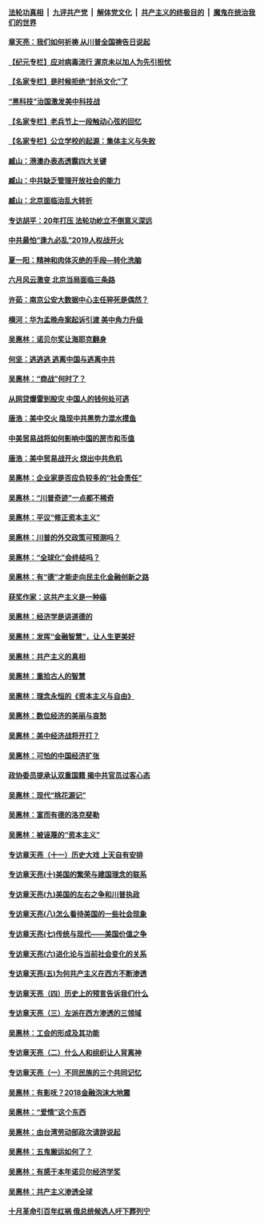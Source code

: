 ####  [法轮功真相](../../../../basic/blob/master/README.md?t=07101131) &nbsp;|&nbsp; [九评共产党](../../../../9ping.md/blob/master/README.md?t=07101131) &nbsp;|&nbsp; [解体党文化](../../../../jtdwh.md/blob/master/README.md?t=07101131)  &nbsp;|&nbsp; [共产主义的终极目的](../../../../gczydzjmd.md/blob/master/README.md?t=07101131) &nbsp;|&nbsp; [魔鬼在统治我们的世界](../../../../mgztzwmdsj.md/blob/master/README.md?t=07101131) 

#### [章天亮：我们如何祈祷 从川普全国祷告日说起](../pages/nsc423/n11944627.md?t=07101131) 

#### [【纪元专栏】应对病毒流行 渥京未以加人为先引担忧](../pages/nsc423/n11875714.md?t=07101131) 

#### [【名家专栏】是时候拒绝“封杀文化”了](../pages/nsc423/n11814093.md?t=07101131) 

#### [“黑科技”治国激发美中科技战](../pages/nsc423/n11638056.md?t=07101131) 

#### [【名家专栏】老兵节上一段触动心弦的回忆](../pages/nsc423/n11646016.md?t=07101131) 

#### [【名家专栏】公立学校的起源：集体主义与失败](../pages/nsc423/n11601833.md?t=07101131) 

#### [臧山：港澳办表态透露四大关键](../pages/nsc423/n11421628.md?t=07101131) 

#### [臧山：中共缺乏管理开放社会的能力](../pages/nsc423/n11407457.md?t=07101131) 

#### [臧山：北京面临治乱大转折](../pages/nsc423/n11406895.md?t=07101131) 

#### [专访胡平：20年打压 法轮功屹立不倒意义深远](../pages/nsc423/n11398800.md?t=07101131) 

#### [中共最怕“逢九必乱”2019人权战开火](../pages/nsc423/n11385248.md?t=07101131) 

#### [夏一阳：精神和肉体灭绝的手段—转化洗脑](../pages/nsc423/n11368250.md?t=07101131) 

#### [六月风云激变 北京当局面临三条路](../pages/nsc423/n11313668.md?t=07101131) 

#### [许茹：南京公安大数据中心主任猝死是偶然？](../pages/nsc423/n11064744.md?t=07101131) 

#### [横河：华为孟晚舟案起诉引渡 美中角力升级](../pages/nsc423/n11027230.md?t=07101131) 

#### [吴惠林：诺贝尔奖让海耶克翻身](../pages/nsc423/n10890049.md?t=07101131) 

#### [何坚：逃逃逃 逃离中国与逃离中共](../pages/nsc423/n10592891.md?t=07101131) 

#### [吴惠林：“商战”何时了？](../pages/nsc423/n10573558.md?t=07101131) 

#### [从网贷爆雷到股灾 中国人的钱何处可逃](../pages/nsc423/n10572800.md?t=07101131) 

#### [唐浩：美中交火 隐现中共黑势力混水摸鱼](../pages/nsc423/n10544040.md?t=07101131) 

#### [中美贸易战将如何影响中国的房市和币值](../pages/nsc423/n10543697.md?t=07101131) 

#### [唐浩：美中贸易战开火 烧出中共危机](../pages/nsc423/n10540126.md?t=07101131) 

#### [吴惠林：企业家是否应负较多的“社会责任”](../pages/nsc423/n10535022.md?t=07101131) 

#### [吴惠林：“川普奇迹”一点都不稀奇](../pages/nsc423/n10512808.md?t=07101131) 

#### [吴惠林：平议“修正资本主义”](../pages/nsc423/n10495724.md?t=07101131) 

#### [吴惠林：川普的外交政策可预测吗？](../pages/nsc423/n10462387.md?t=07101131) 

#### [吴惠林：“全球化”会终结吗？](../pages/nsc423/n10452838.md?t=07101131) 

#### [吴惠林：有“德”才能走向民主化金融创新之路](../pages/nsc423/n10432292.md?t=07101131) 

#### [获奖作家：这共产主义是一种癌](../pages/nsc423/n10431541.md?t=07101131) 

#### [吴惠林：经济学是讲道德的](../pages/nsc423/n10398014.md?t=07101131) 

#### [吴惠林：发挥“金融智慧”，让人生更美好](../pages/nsc423/n10375019.md?t=07101131) 

#### [吴惠林：共产主义的真相](../pages/nsc423/n10351394.md?t=07101131) 

#### [吴惠林：重拾古人的智慧](../pages/nsc423/n10337691.md?t=07101131) 

#### [吴惠林：理念永恒的《资本主义与自由》](../pages/nsc423/n10316274.md?t=07101131) 

#### [吴惠林：数位经济的美丽与哀愁](../pages/nsc423/n10292946.md?t=07101131) 

#### [吴惠林：美中经济战将开打？](../pages/nsc423/n10258825.md?t=07101131) 

#### [吴惠林：可怕的中国经济扩张](../pages/nsc423/n10219147.md?t=07101131) 

#### [政协委员提承认双重国籍 揭中共官员过客心态](../pages/nsc423/n10208809.md?t=07101131) 

#### [吴惠林：现代“桃花源记”](../pages/nsc423/n10185234.md?t=07101131) 

#### [吴惠林：富而有德的洛克斐勒](../pages/nsc423/n10142264.md?t=07101131) 

#### [吴惠林：被诬蔑的“资本主义”](../pages/nsc423/n10124816.md?t=07101131) 

#### [专访章天亮（十一）历史大戏 上天自有安排](../pages/nsc423/n10094905.md?t=07101131) 

#### [专访章天亮(十)美国的繁荣与建国理念的联系](../pages/nsc423/n10094899.md?t=07101131) 

#### [专访章天亮(九)美国的左右之争和川普执政](../pages/nsc423/n10094889.md?t=07101131) 

#### [专访章天亮(八)怎么看待美国的一些社会现象](../pages/nsc423/n10094857.md?t=07101131) 

#### [专访章天亮(七)传统与现代——美国价值之争](../pages/nsc423/n10093140.md?t=07101131) 

#### [专访章天亮(六)进化论与当前社会变化的关系](../pages/nsc423/n10092036.md?t=07101131) 

#### [专访章天亮(五)为何共产主义在西方不断渗透](../pages/nsc423/n10083620.md?t=07101131) 

#### [专访章天亮（四）历史上的预言告诉我们什么](../pages/nsc423/n10083606.md?t=07101131) 

#### [专访章天亮（三）左派在西方渗透的三领域](../pages/nsc423/n10081115.md?t=07101131) 

#### [吴惠林：工会的形成及其功能](../pages/nsc423/n10080633.md?t=07101131) 

#### [专访章天亮（二）什么人和组织让人背离神](../pages/nsc423/n10076637.md?t=07101131) 

#### [专访章天亮（一）不同民族的三个共同记忆](../pages/nsc423/n10074188.md?t=07101131) 

#### [吴惠林：有影呒？2018金融泡沫大地震](../pages/nsc423/n10040534.md?t=07101131) 

#### [吴惠林：“爱情”这个东西](../pages/nsc423/n10019423.md?t=07101131) 

#### [吴惠林：由台湾劳动部政次请辞说起](../pages/nsc423/n9979679.md?t=07101131) 

#### [吴惠林：五鬼搬运如何了？](../pages/nsc423/n9925338.md?t=07101131) 

#### [吴惠林：有感于本年诺贝尔经济学奖](../pages/nsc423/n9871883.md?t=07101131) 

#### [吴惠林：共产主义渗透全球](../pages/nsc423/n9812748.md?t=07101131) 

#### [十月革命引百年红祸 俄总统候选人吁下葬列宁](../pages/nsc423/n9810182.md?t=07101131) 


